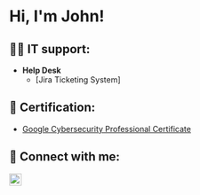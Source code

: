 <h1>Hi, I'm John! <br/></h1>

<h2>👨‍💻 IT support:</h2>

- <b>Help Desk</b>
  - [Jira Ticketing System]
 
<h2> 📘 Certification:</h2>

- [Google Cybersecurity Professional Certificate](https://www.credly.com/badges/93ff18ee-6195-4163-8e74-3c33c88714a4/linked_in_profile)

<h2> 🤳 Connect with me:</h2>

[<img align="left" alt="JoshMadakor | LinkedIn" width="22px" src="https://cdn.jsdelivr.net/npm/simple-icons@v3/icons/linkedin.svg" />][linkedin]

[linkedin]: https://linkedin.com/in/joshmadakor
